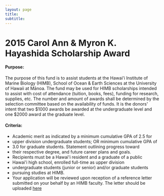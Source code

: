 ```yaml
---
layout: page
title: 
subtitle: 
---
```


#  2015 Carol Ann & Myron K. Hayashida  Scholarship Award


#### Purpose:  

The purpose of this fund is to assist students at the Hawai'i Institute of Marine Biology (HIMB), School of Ocean & Earth Sciences at the University of Hawaii at Mānoa.  The fund may be used for HIMB scholarships intended to assist with cost of attendance (tuition, books, fees), funding for research, supplies, etc. The number and amount of awards shall be determined by the selection committee based on the availability of funds.  It is the donors' intent that two $1000 awards be awarded at the undergraduate level and one $2000 award at the graduate level.

#### Criteria:


* Academic merit as indicated by a minimum cumulative GPA of 2.5 for
*  upper division undergraduate students; OR minimum cumulative GPA of
*  3.0 for graduate students.  Statement outlining progress toward
*  their respective degree, and future career plans and goals.
*  Recipients must be a Hawai'i resident and a graduate of a public
*  Hawai'i high school, enrolled full-time as upper division
*  undergraduate students (junior or senior) and/or graduate students
*  pursuing studies at HIMB.
* Your application will be reviewed upon reception of a reference letter submitted on your behalf by an HIMB faculty. The letter should be uploaded [here](../faculty_form_upload)



<div class="cognito">
<script src="https://services.cognitoforms.com/s/lsYMFXl4X06ptGHB72ODFA"></script>
<script>Cognito.load("forms", { id: "6" });</script>
</div>